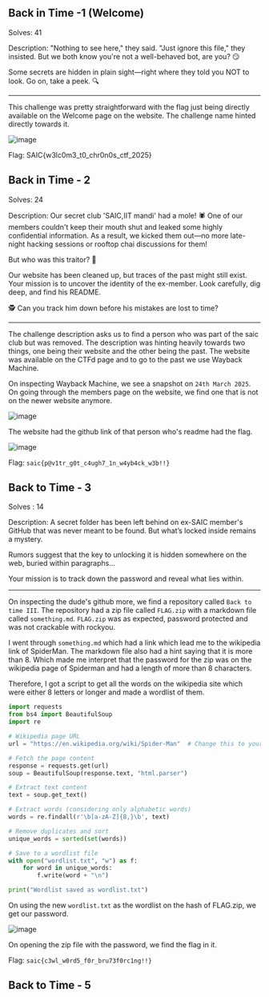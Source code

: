 ## Back in Time -1 (Welcome)

Solves: 41

Description: "Nothing to see here," they said. "Just ignore this file," they insisted. But we both know you're not a well-behaved bot, are you? 😏

Some secrets are hidden in plain sight—right where they told you NOT to look. Go on, take a peek. 🔍

---

This challenge was pretty straightforward with the flag just being directly available on the Welcome page on the website. The challenge name hinted directly towards it.

![image](https://github.com/user-attachments/assets/9f6d1122-0517-44d5-900d-3f17cfb854a3)

Flag: SAIC{w3lc0m3_t0_chr0n0s_ctf_2025}


## Back in Time - 2

Solves: 24

Description: Our secret club 'SAIC,IIT mandi' had a mole! 🕷️ One of our members couldn't keep their mouth shut and leaked some highly confidential information. As a result, we kicked them out—no more late-night hacking sessions or rooftop chai discussions for them!

But who was this traitor? 🤔

Our website has been cleaned up, but traces of the past might still exist. Your mission is to uncover the identity of the ex-member. Look carefully, dig deep, and find his README.

🕵️ Can you track him down before his mistakes are lost to time?

---

The challenge description asks us to find a person who was part of the saic club but was removed. The description was hinting heavily towards two things, one being their website and the other being the past. The website was available on the CTFd page and to go to the past we use Wayback Machine.

On inspecting Wayback Machine, we see a snapshot on `24th March 2025`. On going through the members page on the website, we find one that is not on the newer website anymore.

![image](https://github.com/user-attachments/assets/28d2e7be-1fe6-41df-b167-38950ce95704)

The website had the github link of that person who's readme had the flag.

![image](https://github.com/user-attachments/assets/964da13c-730c-45dc-9437-b15a8023ce44)

Flag: `saic{p@v1tr_g0t_c4ugh7_1n_w4yb4ck_w3b!!}`


## Back to Time - 3

Solves : 14

Description: A secret folder has been left behind on ex-SAIC member's GitHub that was never meant to be found. But what’s locked inside remains a mystery.

Rumors suggest that the key to unlocking it is hidden somewhere on the web, buried within paragraphs...

Your mission is to track down the password and reveal what lies within.

---

On inspecting the dude's github more, we find a repository called `Back to time III`. The repository had a zip file called `FLAG.zip` with a markdown file called `something.md`. `FLAG.zip` was as expected, password protected and was not crackable with rockyou.

I went through `something.md` which had a link which lead me to the wikipedia link of SpiderMan. The markdown file also had a hint saying that it is more than 8. Which made me interpret that the password for the zip was on the wikipedia page of Spiderman and had a length of more than 8 characters.

Therefore, I got a script to get all the words on the wikipedia site which were either 8 letters or longer and made a wordlist of them.

```python
import requests
from bs4 import BeautifulSoup
import re

# Wikipedia page URL
url = "https://en.wikipedia.org/wiki/Spider-Man"  # Change this to your target page

# Fetch the page content
response = requests.get(url)
soup = BeautifulSoup(response.text, "html.parser")

# Extract text content
text = soup.get_text()

# Extract words (considering only alphabetic words)
words = re.findall(r'\b[a-zA-Z]{8,}\b', text)

# Remove duplicates and sort
unique_words = sorted(set(words))

# Save to a wordlist file
with open("wordlist.txt", "w") as f:
    for word in unique_words:
        f.write(word + "\n")

print("Wordlist saved as wordlist.txt")

```

On using the new `wordlist.txt` as the wordlist on the hash of FLAG.zip, we get our password. 

![image](https://github.com/user-attachments/assets/6e4d48a7-00c2-4297-840c-b12ca50b80fd)

On opening the zip file with the password, we find the flag in it.

Flag: `saic{c3wl_w0rd5_f0r_bru73f0rc1ng!!}`


## Back to Time - 5


